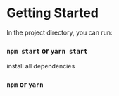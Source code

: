 # Getting Started

In the project directory, you can run:
### `npm start` or `yarn start`

install all dependencies
### `npm` or `yarn`
